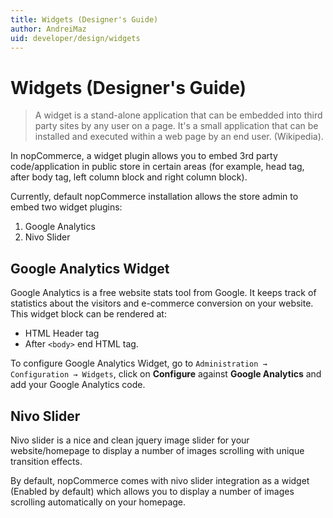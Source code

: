 ```yaml
---
title: Widgets (Designer's Guide)
author: AndreiMaz
uid: developer/design/widgets
---
```

# Widgets (Designer's Guide)

> A widget is a stand-alone application that can be embedded into third party sites by any user on a page. It's a small application that can be installed and executed within a web page by an end user. (Wikipedia).

In nopCommerce, a widget plugin allows you to embed 3rd party code/application in public store in certain areas (for example, head tag, after body tag, left column block and right column block).

Currently, default nopCommerce installation allows the store admin to embed two widget plugins:

1. Google Analytics
1. Nivo Slider

## Google Analytics Widget

Google Analytics is a free website stats tool from Google. It keeps track of statistics about the visitors and e-commerce conversion on your website. This widget block can be rendered at:

* HTML Header tag
* After `<body>` end HTML tag.

To configure Google Analytics Widget, go to `Administration → Configuration → Widgets`, click on **Configure** against **Google Analytics** and add your Google Analytics code.

## Nivo Slider

Nivo slider is a nice and clean jquery image slider for your website/homepage to display a number of images scrolling with unique transition effects.

By default, nopCommerce comes with nivo slider integration as a widget (Enabled by default) which allows you to display a number of images scrolling automatically on your homepage.
